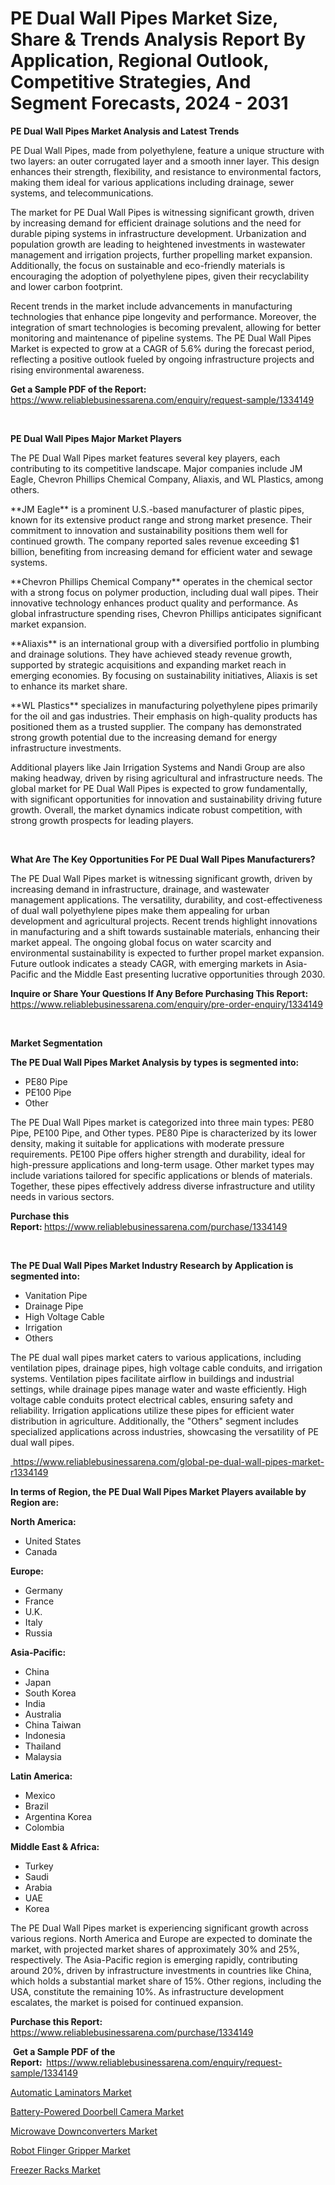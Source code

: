 <p><h1>PE Dual Wall Pipes Market Size, Share & Trends Analysis Report By Application, Regional Outlook, Competitive Strategies, And Segment Forecasts, 2024 - 2031</h1></p><p><strong>PE Dual Wall Pipes Market Analysis and Latest Trends</strong></p>
<p><p>PE Dual Wall Pipes, made from polyethylene, feature a unique structure with two layers: an outer corrugated layer and a smooth inner layer. This design enhances their strength, flexibility, and resistance to environmental factors, making them ideal for various applications including drainage, sewer systems, and telecommunications. </p><p>The market for PE Dual Wall Pipes is witnessing significant growth, driven by increasing demand for efficient drainage solutions and the need for durable piping systems in infrastructure development. Urbanization and population growth are leading to heightened investments in wastewater management and irrigation projects, further propelling market expansion. Additionally, the focus on sustainable and eco-friendly materials is encouraging the adoption of polyethylene pipes, given their recyclability and lower carbon footprint.</p><p>Recent trends in the market include advancements in manufacturing technologies that enhance pipe longevity and performance. Moreover, the integration of smart technologies is becoming prevalent, allowing for better monitoring and maintenance of pipeline systems. The PE Dual Wall Pipes Market is expected to grow at a CAGR of 5.6% during the forecast period, reflecting a positive outlook fueled by ongoing infrastructure projects and rising environmental awareness.</p></p>
<p><strong>Get a Sample PDF of the Report:&nbsp;</strong> <a href="https://www.reliablebusinessarena.com/enquiry/request-sample/1334149?utm_campaign=1284&utm_medium=2&utm_source=Github&utm_content=ia&utm_term=01102024&utm_id=pe-dual-wall-pipes">https://www.reliablebusinessarena.com/enquiry/request-sample/1334149</a></p>
<p>&nbsp;</p>
<p><strong>PE Dual Wall Pipes Major Market Players</strong></p>
<p><p>The PE Dual Wall Pipes market features several key players, each contributing to its competitive landscape. Major companies include JM Eagle, Chevron Phillips Chemical Company, Aliaxis, and WL Plastics, among others. </p><p>**JM Eagle** is a prominent U.S.-based manufacturer of plastic pipes, known for its extensive product range and strong market presence. Their commitment to innovation and sustainability positions them well for continued growth. The company reported sales revenue exceeding $1 billion, benefiting from increasing demand for efficient water and sewage systems.</p><p>**Chevron Phillips Chemical Company** operates in the chemical sector with a strong focus on polymer production, including dual wall pipes. Their innovative technology enhances product quality and performance. As global infrastructure spending rises, Chevron Phillips anticipates significant market expansion.</p><p>**Aliaxis** is an international group with a diversified portfolio in plumbing and drainage solutions. They have achieved steady revenue growth, supported by strategic acquisitions and expanding market reach in emerging economies. By focusing on sustainability initiatives, Aliaxis is set to enhance its market share.</p><p>**WL Plastics** specializes in manufacturing polyethylene pipes primarily for the oil and gas industries. Their emphasis on high-quality products has positioned them as a trusted supplier. The company has demonstrated strong growth potential due to the increasing demand for energy infrastructure investments.</p><p>Additional players like Jain Irrigation Systems and Nandi Group are also making headway, driven by rising agricultural and infrastructure needs. The global market for PE Dual Wall Pipes is expected to grow fundamentally, with significant opportunities for innovation and sustainability driving future growth. Overall, the market dynamics indicate robust competition, with strong growth prospects for leading players.</p></p>
<p>&nbsp;</p>
<p><strong>What Are The Key Opportunities For PE Dual Wall Pipes Manufacturers?</strong></p>
<p><p>The PE Dual Wall Pipes market is witnessing significant growth, driven by increasing demand in infrastructure, drainage, and wastewater management applications. The versatility, durability, and cost-effectiveness of dual wall polyethylene pipes make them appealing for urban development and agricultural projects. Recent trends highlight innovations in manufacturing and a shift towards sustainable materials, enhancing their market appeal. The ongoing global focus on water scarcity and environmental sustainability is expected to further propel market expansion. Future outlook indicates a steady CAGR, with emerging markets in Asia-Pacific and the Middle East presenting lucrative opportunities through 2030.</p></p>
<p><strong>Inquire or Share Your Questions If Any Before Purchasing This Report:</strong> <a href="https://www.reliablebusinessarena.com/enquiry/pre-order-enquiry/1334149?utm_campaign=1284&utm_medium=2&utm_source=Github&utm_content=ia&utm_term=01102024&utm_id=pe-dual-wall-pipes">https://www.reliablebusinessarena.com/enquiry/pre-order-enquiry/1334149</a></p>
<p>&nbsp;</p>
<p><strong>Market Segmentation</strong></p>
<p><strong>The PE Dual Wall Pipes Market Analysis by types is segmented into:</strong></p>
<p><ul><li>PE80 Pipe</li><li>PE100 Pipe</li><li>Other</li></ul></p>
<p><p>The PE Dual Wall Pipes market is categorized into three main types: PE80 Pipe, PE100 Pipe, and Other types. PE80 Pipe is characterized by its lower density, making it suitable for applications with moderate pressure requirements. PE100 Pipe offers higher strength and durability, ideal for high-pressure applications and long-term usage. Other market types may include variations tailored for specific applications or blends of materials. Together, these pipes effectively address diverse infrastructure and utility needs in various sectors.</p></p>
<p><strong>Purchase this Report:&nbsp;</strong><a href="https://www.reliablebusinessarena.com/purchase/1334149?utm_campaign=1284&utm_medium=2&utm_source=Github&utm_content=ia&utm_term=01102024&utm_id=pe-dual-wall-pipes">https://www.reliablebusinessarena.com/purchase/1334149</a></p>
<p>&nbsp;</p>
<p><strong>The PE Dual Wall Pipes Market Industry Research by Application is segmented into:</strong></p>
<p><ul><li>Vanitation Pipe</li><li>Drainage Pipe</li><li>High Voltage Cable</li><li>Irrigation</li><li>Others</li></ul></p>
<p><p>The PE dual wall pipes market caters to various applications, including ventilation pipes, drainage pipes, high voltage cable conduits, and irrigation systems. Ventilation pipes facilitate airflow in buildings and industrial settings, while drainage pipes manage water and waste efficiently. High voltage cable conduits protect electrical cables, ensuring safety and reliability. Irrigation applications utilize these pipes for efficient water distribution in agriculture. Additionally, the "Others" segment includes specialized applications across industries, showcasing the versatility of PE dual wall pipes.</p></p>
<p><a href="https://www.reliablebusinessarena.com/global-pe-dual-wall-pipes-market-r1334149?utm_campaign=1284&utm_medium=2&utm_source=Github&utm_content=ia&utm_term=01102024&utm_id=pe-dual-wall-pipes">&nbsp;https://www.reliablebusinessarena.com/global-pe-dual-wall-pipes-market-r1334149</a></p>
<p><strong>In terms of Region, the PE Dual Wall Pipes Market Players available by Region are:</strong></p>
<p>
    <p> <strong> North America: </strong>
        <ul>
            <li>United States</li>
            <li>Canada</li>
        </ul>
        </p> 
    <p> <strong> Europe: </strong>
        <ul>
            <li>Germany</li>
            <li>France</li>
            <li>U.K.</li>
            <li>Italy</li>
            <li>Russia</li>
        </ul>
        </p> 
    <p> <strong> Asia-Pacific: </strong>
        <ul>
            <li>China</li>
            <li>Japan</li>
            <li>South Korea</li>
            <li>India</li>
            <li>Australia</li>
            <li>China Taiwan</li>
            <li>Indonesia</li>
            <li>Thailand</li>
            <li>Malaysia</li>
        </ul>
        </p> 
    <p> <strong> Latin America: </strong>
        <ul>
            <li>Mexico</li>
            <li>Brazil</li>
            <li>Argentina Korea</li>
            <li>Colombia</li>
        </ul>
        </p> 
    <p> <strong> Middle East & Africa: </strong>
        <ul>
            <li>Turkey</li>
            <li>Saudi</li>
            <li>Arabia</li>
            <li>UAE</li>
            <li>Korea</li>
        </ul>
    </p>
    </p>
<p><p>The PE Dual Wall Pipes market is experiencing significant growth across various regions. North America and Europe are expected to dominate the market, with projected market shares of approximately 30% and 25%, respectively. The Asia-Pacific region is emerging rapidly, contributing around 20%, driven by infrastructure investments in countries like China, which holds a substantial market share of 15%. Other regions, including the USA, constitute the remaining 10%. As infrastructure development escalates, the market is poised for continued expansion.</p></p>
<p><strong>Purchase this Report: </strong><a href="https://www.reliablebusinessarena.com/purchase/1334149?utm_campaign=1284&utm_medium=2&utm_source=Github&utm_content=ia&utm_term=01102024&utm_id=pe-dual-wall-pipes">https://www.reliablebusinessarena.com/purchase/1334149</a></p>
<p>&nbsp;<strong>Get a Sample PDF of the Report:&nbsp;&nbsp;</strong><a href="https://www.reliablebusinessarena.com/enquiry/request-sample/1334149?utm_campaign=1284&utm_medium=2&utm_source=Github&utm_content=ia&utm_term=01102024&utm_id=pe-dual-wall-pipes">https://www.reliablebusinessarena.com/enquiry/request-sample/1334149</a></p>
<p><strong></strong></p>
<p><p><a href="https://www.linkedin.com/pulse/market-leaders-laggards-global-automatic-laminators-trends-forecast-5m9ve?utm_campaign=1284&utm_medium=2&utm_source=Github&utm_content=ia&utm_term=01102024&utm_id=pe-dual-wall-pipes">Automatic Laminators Market</a></p><p><a href="https://issuu.com/reportprime-2/docs/battery-powered-doorbell-camera-mar_49503bf0f438fc?utm_campaign=1284&utm_medium=2&utm_source=Github&utm_content=ia&utm_term=01102024&utm_id=pe-dual-wall-pipes">Battery-Powered Doorbell Camera Market</a></p><p><a href="https://github.com/tamvrosiya/Market-Research-Report-List-6/blob/main/microwave-downconverters-market.md?utm_campaign=1284&utm_medium=2&utm_source=Github&utm_content=ia&utm_term=01102024&utm_id=pe-dual-wall-pipes">Microwave Downconverters Market</a></p><p><a href="https://issuu.com/reportprime-2/docs/robot-flinger-gripper-market-size-2_ea39acb1ba0f42?utm_campaign=1284&utm_medium=2&utm_source=Github&utm_content=ia&utm_term=01102024&utm_id=pe-dual-wall-pipes">Robot Flinger Gripper Market</a></p><p><a href="https://www.linkedin.com/pulse/comprehensive-look-product-type-stainless-steel-rackscardboard-ddwqe?utm_campaign=1284&utm_medium=2&utm_source=Github&utm_content=ia&utm_term=01102024&utm_id=pe-dual-wall-pipes">Freezer Racks Market</a></p></p>